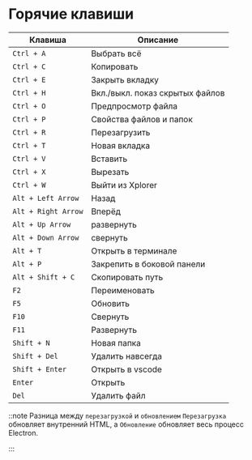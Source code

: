 # Горячие клавиши

| Клавиша             | Описание                        |
| ------------------- | ------------------------------- |
| `Ctrl + A`          | Выбрать всё                     |
| `Ctrl + C`          | Копировать                      |
| `Ctrl + E`          | Закрыть вкладку                 |
| `Ctrl + H`          | Вкл./выкл. показ скрытых файлов |
| `Ctrl + O`          | Предпросмотр файла              |
| `Ctrl + P`          | Свойства файлов и папок         |
| `Ctrl + R`          | Перезагрузить                   |
| `Ctrl + T`          | Новая вкладка                   |
| `Ctrl + V`          | Вставить                        |
| `Ctrl + X`          | Вырезать                        |
| `Ctrl + W`          | Выйти из Xplorer                |
| `Alt + Left Arrow`  | Назад                           |
| `Alt + Right Arrow` | Вперёд                          |
| `Alt + Up Arrow`    | развернуть                      |
| `Alt + Down Arrow`  | свернуть                        |
| `Alt + T`           | Открыть в терминале             |
| `Alt + P`           | Закрепить в боковой панели      |
| `Alt + Shift + C`   | Скопировать путь                |
| `F2`                | Переименовать                   |
| `F5`                | Обновить                        |
| `F10`               | Свернуть                        |
| `F11`               | Развернуть                      |
| `Shift + N`         | Новая папка                     |
| `Shift + Del`       | Удалить навсегда                |
| `Shift + Enter`     | Открыть в vscode                |
| `Enter`             | Открыть                         |
| `Del`               | Удалить файл                    |

::note Разница между `перезагрузкой` и `обновлением` `Перезагрузка` обновляет внутренний HTML, а `Обновление` обновляет весь процесс Electron.

:::
